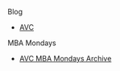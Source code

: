 Blog
*   [AVC](http://avc.com)

MBA Mondays

*   [AVC MBA Mondays Archive](http://avc.com/archive/#mba_mondays_archive)
